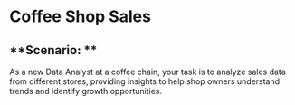 
# **Coffee Shop Sales**

## **Scenario: **
As a new Data Analyst at a coffee chain, your task is to analyze sales data from different stores, providing insights to help shop owners understand trends and identify growth opportunities.
